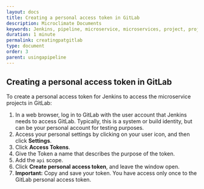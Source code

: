 ```yaml
---
layout: docs
title: Creating a personal access token in GitLab
description: Microclimate Documents
keywords: Jenkins, pipeline, microservice, microservices, project, projects, tokens
duration: 1 minute
permalink: creatingpatgitlab
type: document
order: 3
parent: usingapipeline
---
```


## Creating a personal access token in GitLab

To create a personal access token for Jenkins to access the microservice projects in GitLab:

   1. In a web browser, log in to GitLab with the user account that Jenkins needs to access GitLab. Typically, this is a system or build identity, but can be your personal account for testing purposes.
   2. Access your personal settings by clicking on your user icon, and then click **Settings**.
   3. Click **Access Tokens**.
   4. Give the Token a name that describes the purpose of the token.
   6. Add the `api` scope.
   7. Click **Create personal access token**, and leave the window open.
   8. **Important:** Copy and save your token. You have access only once to the GitLab personal access token.
